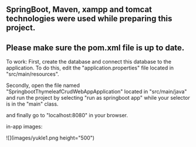 ## SpringBoot, Maven, xampp and tomcat technologies were used while preparing this project. 
## Please make sure the pom.xml file is up to date.

To work:
First, create the database and connect this database to the application. To do this, edit the "application.properties" file located in "src/main/resources".

Secondly, open the file named "SpringbootThymeleafCrudWebAppApplication" located in "src/main/java" and run the project by selecting "run as springboot app" while your selector is in the "main" class.

and finally go to "localhost:8080" in your browser.

in-app images: 

![](images/yukle1.png height="500")
